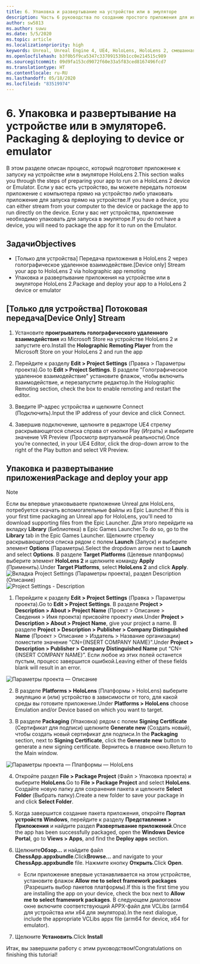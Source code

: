 ```yaml
---
title: 6. Упаковка и развертывание на устройстве или в эмуляторе
description: Часть 6 руководства по созданию простого приложения для игры в шахматы с помощью Unreal Engine 4 и подключаемого модуля средств разработки пользовательского интерфейса (UX) из набора средств для смешанной реальности
author: sw5813
ms.author: suwu
ms.date: 5/5/2020
ms.topic: article
ms.localizationpriority: high
keywords: Unreal, Unreal Engine 4, UE4, HoloLens, HoloLens 2, смешанная реальность, учебник, начало работы, MRTK, UXT, средства разработки пользовательского интерфейса, средства UX, документация
ms.openlocfilehash: b3f0b5f9ca5347c337091539b1cc0e214515c989
ms.sourcegitcommit: 09d9fa153cd9072f60e33a5f83ced8167496fcd7
ms.translationtype: HT
ms.contentlocale: ru-RU
ms.lasthandoff: 05/18/2020
ms.locfileid: "83519974"
---
```

# <a name="6-packaging--deploying-to-device-or-emulator"></a><span data-ttu-id="36e92-104">6. Упаковка и развертывание на устройстве или в эмуляторе</span><span class="sxs-lookup"><span data-stu-id="36e92-104">6. Packaging & deploying to device or emulator</span></span>

<span data-ttu-id="36e92-105">В этом разделе описан процесс, который подготовит приложение к запуску на устройстве или в эмуляторе HoloLens 2.</span><span class="sxs-lookup"><span data-stu-id="36e92-105">This section walks you through the steps of preparing your app to run on a HoloLens 2 device or Emulator.</span></span> <span data-ttu-id="36e92-106">Если у вас есть устройство, вы можете передать потоком приложение с компьютера прямо на устройство либо упаковать приложение для запуска прямо на устройстве.</span><span class="sxs-lookup"><span data-stu-id="36e92-106">If you have a device, you can either stream from your computer to the device or package the app to run directly on the device.</span></span> <span data-ttu-id="36e92-107">Если у вас нет устройства, приложение необходимо упаковать для запуска в эмуляторе.</span><span class="sxs-lookup"><span data-stu-id="36e92-107">If you do not have a device, you will need to package the app for it to run on the Emulator.</span></span> 

## <a name="objectives"></a><span data-ttu-id="36e92-108">Задачи</span><span class="sxs-lookup"><span data-stu-id="36e92-108">Objectives</span></span>

* <span data-ttu-id="36e92-109">[Только для устройства] Передача приложения в HoloLens 2 через голографическое удаленное взаимодействие.</span><span class="sxs-lookup"><span data-stu-id="36e92-109">[Device only] Stream your app to HoloLens 2 via holographic app remoting</span></span>
* <span data-ttu-id="36e92-110">Упаковка и развертывание приложения на устройстве или в эмуляторе HoloLens 2.</span><span class="sxs-lookup"><span data-stu-id="36e92-110">Package and deploy your app to a HoloLens 2 device or emulator</span></span>

## <a name="device-only-stream"></a><span data-ttu-id="36e92-111">[Только для устройства] Потоковая передача</span><span class="sxs-lookup"><span data-stu-id="36e92-111">[Device Only] Stream</span></span>

1.  <span data-ttu-id="36e92-112">Установите **проигрыватель голографического удаленного взаимодействия** из Microsoft Store на устройстве HoloLens 2 и запустите его.</span><span class="sxs-lookup"><span data-stu-id="36e92-112">Install the **Holographic Remoting Player** from the Microsoft Store on your HoloLens 2 and run the app</span></span>

2.  <span data-ttu-id="36e92-113">Перейдите к разделу **Edit > Project Settings** (Правка > Параметры проекта).</span><span class="sxs-lookup"><span data-stu-id="36e92-113">Go to **Edit > Project Settings**.</span></span> <span data-ttu-id="36e92-114">В разделе "Голографическое удаленное взаимодействие" установите флажок, чтобы включить взаимодействие, и перезапустите редактор.</span><span class="sxs-lookup"><span data-stu-id="36e92-114">In the Holographic Remoting section, check the box to enable remoting and restart the editor.</span></span>

3.  <span data-ttu-id="36e92-115">Введите IP-адрес устройства и щелкните Connect (Подключить).</span><span class="sxs-lookup"><span data-stu-id="36e92-115">Input the IP address of your device and click Connect.</span></span>

4.  <span data-ttu-id="36e92-116">Завершив подключение, щелкните в редакторе UE4 стрелку раскрывающегося списка справа от кнопки Play (Играть) и выберите значение VR Preview (Просмотр виртуальной реальности).</span><span class="sxs-lookup"><span data-stu-id="36e92-116">Once you’re connected, in your UE4 Editor, click the drop-down arrow to the right of the Play button and select VR Preview.</span></span>

## <a name="package-and-deploy-your-app"></a><span data-ttu-id="36e92-117">Упаковка и развертывание приложения</span><span class="sxs-lookup"><span data-stu-id="36e92-117">Package and deploy your app</span></span> 

>[!NOTE]
><span data-ttu-id="36e92-118">Если вы впервые упаковываете приложение Unreal для HoloLens, потребуется скачать вспомогательные файлы из Epic Launcher.</span><span class="sxs-lookup"><span data-stu-id="36e92-118">If this is your first time packaging an Unreal app for HoloLens, you'll need to download supporting files from the Epic Launcher.</span></span> <span data-ttu-id="36e92-119">Для этого перейдите на вкладку **Library** (Библиотека) в Epic Games Launcher.</span><span class="sxs-lookup"><span data-stu-id="36e92-119">To do so, go to the **Library** tab in the Epic Games Launcher.</span></span> <span data-ttu-id="36e92-120">Щелкните стрелку раскрывающегося списка рядом с полем **Launch** (Запуск) и выберите элемент **Options** (Параметры).</span><span class="sxs-lookup"><span data-stu-id="36e92-120">Select the dropdown arrow next to **Launch** and select **Options**.</span></span> <span data-ttu-id="36e92-121">В разделе **Target Platforms** (Целевые платформы) выберите элемент **HoloLens 2** и щелкните команду **Apply** (Применить).</span><span class="sxs-lookup"><span data-stu-id="36e92-121">Under **Target Platforms**, select **HoloLens 2** and click **Apply**.</span></span> 
><span data-ttu-id="36e92-122">![Вкладка Project Settings (Параметры проекта), раздел Description (Описание)](images/unreal-uxt/6-installationoptions.PNG)</span><span class="sxs-lookup"><span data-stu-id="36e92-122">![Project Settings - Description](images/unreal-uxt/6-installationoptions.PNG)</span></span>

1.  <span data-ttu-id="36e92-123">Перейдите к разделу **Edit > Project Settings** (Правка > Параметры проекта).</span><span class="sxs-lookup"><span data-stu-id="36e92-123">Go to **Edit > Project Settings**.</span></span> <span data-ttu-id="36e92-124">В разделе **Project > Description > About > Project Name** (Проект > Описание > Сведения > Имя проекта) присвойте проекту имя.</span><span class="sxs-lookup"><span data-stu-id="36e92-124">Under **Project > Description > About > Project Name**, give your project a name.</span></span> <span data-ttu-id="36e92-125">В разделе **Project > Description > Publisher > Company Distinguished Name** (Проект > Описание > Издатель > Название организации) поместите значение "CN={INSERT COMPANY NAME}".</span><span class="sxs-lookup"><span data-stu-id="36e92-125">Under **Project > Description > Publisher > Company Distinguished Name** put “CN={INSERT COMPANY NAME}”.</span></span> <span data-ttu-id="36e92-126">Если любое из этих полей останется пустым, процесс завершится ошибкой.</span><span class="sxs-lookup"><span data-stu-id="36e92-126">Leaving either of these fields blank will result in an error.</span></span> 

![Параметры проекта — Описание](images/unreal-uxt/6-cn.PNG)

2.  <span data-ttu-id="36e92-128">В разделе **Platforms > HoloLens** (Платформы > HoloLens) выберите эмуляцию и (или) устройство в зависимости от того, для какой среды вы готовите приложение.</span><span class="sxs-lookup"><span data-stu-id="36e92-128">Under **Platforms > HoloLens** choose Emulation and/or Device based on which you want to target.</span></span>

3.  <span data-ttu-id="36e92-129">В разделе **Packaging** (Упаковка) рядом с полем **Signing Certificate** (Сертификат для подписи) щелкните **Generate new** (Создать новый), чтобы создать новый сертификат для подписи.</span><span class="sxs-lookup"><span data-stu-id="36e92-129">In the **Packaging** section, next to **Signing Certificate**, click the **Generate new** button to generate a new signing certificate.</span></span> <span data-ttu-id="36e92-130">Вернитесь в главное окно.</span><span class="sxs-lookup"><span data-stu-id="36e92-130">Return to the Main window.</span></span>

![Параметры проекта — Платформы — HoloLens](images/unreal-uxt/6-packaging.PNG)

4.  <span data-ttu-id="36e92-132">Откройте раздел **File > Package Project** (Файл > Упаковка проекта) и выберите **HoloLens**.</span><span class="sxs-lookup"><span data-stu-id="36e92-132">Go to **File > Package Project** and select **HoloLens**.</span></span> <span data-ttu-id="36e92-133">Создайте новую папку для сохранения пакета и щелкните **Select Folder** (Выбрать папку).</span><span class="sxs-lookup"><span data-stu-id="36e92-133">Create a new folder to save your package in and click **Select Folder**.</span></span> 

5.  <span data-ttu-id="36e92-134">Когда завершится создание пакета приложения, откройте **Портал устройств Windows**, перейдите к разделу **Представления > Приложения** и найдите раздел **Развертывание приложений**.</span><span class="sxs-lookup"><span data-stu-id="36e92-134">Once the app has been successfully packaged, open the **Windows Device Portal**, go to **Views > Apps**, and find the **Deploy apps** section.</span></span>

6.  <span data-ttu-id="36e92-135">Щелкните**Обзор...** и найдите файл **ChessApp.appxbundle**.</span><span class="sxs-lookup"><span data-stu-id="36e92-135">Click**Browse...** and navigate to your **ChessApp.appxbundle** file.</span></span> <span data-ttu-id="36e92-136">Нажмите кнопку **Открыть**.</span><span class="sxs-lookup"><span data-stu-id="36e92-136">Click **Open**.</span></span> 

    * <span data-ttu-id="36e92-137">Если приложение впервые устанавливается на этом устройстве, установите флажок **Allow me to select framework packages** (Разрешить выбор пакетов платформы).</span><span class="sxs-lookup"><span data-stu-id="36e92-137">If this is the first time you are installing the app on your device, check the box next to **Allow me to select framework packages**.</span></span> <span data-ttu-id="36e92-138">В следующем диалоговом окне включите соответствующий APPX-файл для VCLibs (arm64 для устройства или x64 для эмулятора).</span><span class="sxs-lookup"><span data-stu-id="36e92-138">In the next dialogue, include the appropriate VCLibs appx file (arm64 for device, x64 for emulator).</span></span> 

7.  <span data-ttu-id="36e92-139">Щелкните **Установить**.</span><span class="sxs-lookup"><span data-stu-id="36e92-139">Click **Install**</span></span>

<span data-ttu-id="36e92-140">Итак, вы завершили работу с этим руководством!</span><span class="sxs-lookup"><span data-stu-id="36e92-140">Congratulations on finishing this tutorial!</span></span>  